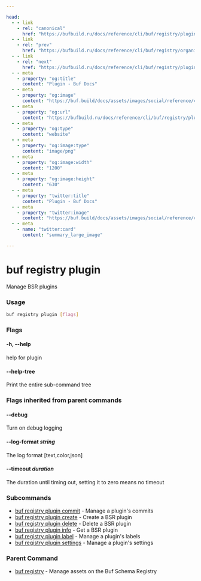 ```yaml
---

head:
  - - link
    - rel: "canonical"
      href: "https://bufbuild.ru/docs/reference/cli/buf/registry/plugin/"
  - - link
    - rel: "prev"
      href: "https://bufbuild.ru/docs/reference/cli/buf/registry/organization/update/"
  - - link
    - rel: "next"
      href: "https://bufbuild.ru/docs/reference/cli/buf/registry/plugin/create/"
  - - meta
    - property: "og:title"
      content: "Plugin - Buf Docs"
  - - meta
    - property: "og:image"
      content: "https://buf.build/docs/assets/images/social/reference/cli/buf/registry/plugin/index.png"
  - - meta
    - property: "og:url"
      content: "https://bufbuild.ru/docs/reference/cli/buf/registry/plugin/"
  - - meta
    - property: "og:type"
      content: "website"
  - - meta
    - property: "og:image:type"
      content: "image/png"
  - - meta
    - property: "og:image:width"
      content: "1200"
  - - meta
    - property: "og:image:height"
      content: "630"
  - - meta
    - property: "twitter:title"
      content: "Plugin - Buf Docs"
  - - meta
    - property: "twitter:image"
      content: "https://buf.build/docs/assets/images/social/reference/cli/buf/registry/plugin/index.png"
  - - meta
    - name: "twitter:card"
      content: "summary_large_image"

---
```


# buf registry plugin

Manage BSR plugins

### Usage

```sh
buf registry plugin [flags]
```

### Flags

#### \-h, --help

help for plugin

#### \--help-tree

Print the entire sub-command tree

### Flags inherited from parent commands

#### \--debug

Turn on debug logging

#### \--log-format _string_

The log format \[text,color,json\]

#### \--timeout _duration_

The duration until timing out, setting it to zero means no timeout

### Subcommands

- [buf registry plugin commit](commit/) - Manage a plugin's commits
- [buf registry plugin create](create/) - Create a BSR plugin
- [buf registry plugin delete](delete/) - Delete a BSR plugin
- [buf registry plugin info](info/) - Get a BSR plugin
- [buf registry plugin label](label/) - Manage a plugin's labels
- [buf registry plugin settings](settings/) - Manage a plugin's settings

### Parent Command

- [buf registry](../) - Manage assets on the Buf Schema Registry
